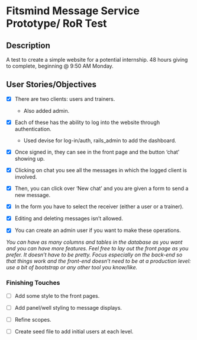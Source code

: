 # Fitsmind Message Service Prototype/ RoR Test

## Description

A test to create a simple website for a potential internship. 48 hours giving to complete, beginning @ 9:50 AM Monday.

## User Stories/Objectives

- [x] There are two clients: users and trainers.

  * Also added admin.

- [x] Each of these has the ability to log into the website through authentication.

  * Used devise for log-in/auth, rails_admin to add the dashboard.

- [x] Once signed in, they can see in the front page and the button ‘chat' showing up.

- [x] Clicking on chat you see all the messages in which the logged client is involved.

- [x] Then, you can click over ‘New chat’ and you are given a form to send a new message.

- [x] In the form you have to select the receiver (either a user or a trainer).

- [x] Editing and deleting messages isn’t allowed.

- [x] You can create an admin user if you want to make these operations.

_You can have as many columns and tables in the database as you want and you can have more features.
Feel free to lay out the front page as you prefer. It doesn’t have to be pretty.
Focus especially on the back-end so that things work and the front-end doesn’t need to be at a production level: use a bit of bootstrap or any other tool you know/like._


### Finishing Touches

- [ ] Add some style to the front pages.

- [ ] Add panel/well styling to message displays.

- [ ] Refine scopes.

- [ ] Create seed file to add initial users at each level.
